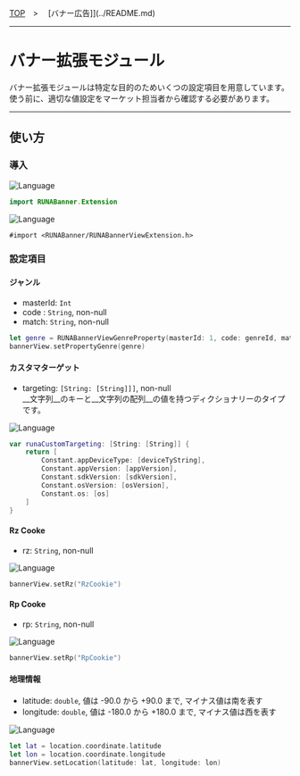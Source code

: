 [TOP](/README.md#top)　>　 [バナー広告]](../README.md)

---

# バナー拡張モジュール

バナー拡張モジュールは特定な目的のためいくつの設定項目を用意しています。<br>
使う前に、適切な値設定をマーケット担当者から確認する必要があります。

---

## 使い方

### 導入

![Language](http://img.shields.io/badge/language-Swift-red.svg?style=flat)
```Swift
import RUNABanner.Extension
```

![Language](http://img.shields.io/badge/language-ObjctiveC-red.svg?style=flat)
```Objc
#import <RUNABanner/RUNABannerViewExtension.h>
```

### 設定項目

#### ジャンル

- masterId: `Int`
- code : `String`, non-null
- match: `String`, non-null

```Swift
let genre = RUNABannerViewGenreProperty(masterId: 1, code: genreId, match: "man")
bannerView.setPropertyGenre(genre)
```

#### カスタマターゲット

- targeting: `[String: [String]]]`, non-null <br>
__文字列__のキーと__文字列の配列__の値を持つディクショナリーのタイプです。

![Language](http://img.shields.io/badge/language-Swift-red.svg?style=flat)
```Swift
var runaCustomTargeting: [String: [String]] {
    return [
        Constant.appDeviceType: [deviceTyString],
        Constant.appVersion: [appVersion],
        Constant.sdkVersion: [sdkVersion],
        Constant.osVersion: [osVersion],
        Constant.os: [os]
    ]
}
```

#### Rz Cooke

- rz: `String`, non-null

![Language](http://img.shields.io/badge/language-Swift-red.svg?style=flat)
```Swift
bannerView.setRz("RzCookie")
```

#### Rp Cooke

- rp: `String`, non-null

![Language](http://img.shields.io/badge/language-Swift-red.svg?style=flat)
```Swift
bannerView.setRp("RpCookie")
```

#### 地理情報

- latitude: `double`, 値は -90.0 から +90.0 まで, マイナス値は南を表す
- longitude: `double`, 値は -180.0 から +180.0 まで, マイナス値は西を表す

![Language](http://img.shields.io/badge/language-Swift-red.svg?style=flat)
```Swift
let lat = location.coordinate.latitude
let lon = location.coordinate.longitude
bannerView.setLocation(latitude: lat, longitude: lon)
```